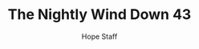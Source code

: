 ---
image: /assets/img/nwd/43_nwd_isaiah_40_31_msg.png
title: The Nightly Wind Down 43
categories:
  - The Nightly Wind Down
author: Hope Staff
notes: The Nightly Wind Down 43
embed: >-
  EMBED_GOES_HERE
transcript: >-
  SOME LINES OF TEXT START HERE
---